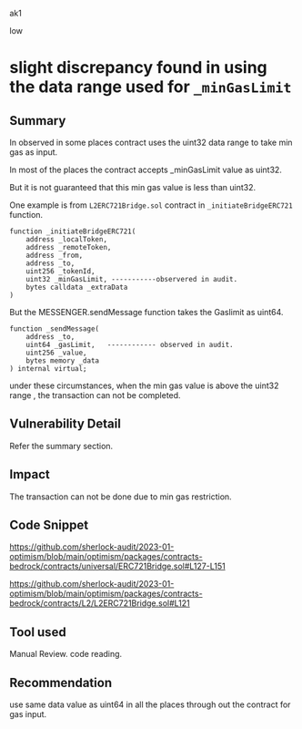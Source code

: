 ak1

low

# slight discrepancy found in using the data range used for `_minGasLimit`

## Summary

In observed in some places contract uses the uint32 data range to take min gas as input.

In most of the places the contract accepts _minGasLimit value as uint32.

But it is not guaranteed that this min gas value is less than uint32.

One example is from `L2ERC721Bridge.sol` contract in `_initiateBridgeERC721` function.

    function _initiateBridgeERC721(
        address _localToken,
        address _remoteToken,
        address _from,
        address _to,
        uint256 _tokenId,
        uint32 _minGasLimit, -----------observered in audit.
        bytes calldata _extraData
    ) 

But the  MESSENGER.sendMessage function takes the Gaslimit as uint64.

    function _sendMessage(
        address _to,
        uint64 _gasLimit,   ------------ observed in audit.
        uint256 _value,
        bytes memory _data
    ) internal virtual;

under these circumstances, when the min gas value is above the uint32 range , the transaction can not be completed.


## Vulnerability Detail

Refer the summary section.

## Impact

The transaction can not be done due to min gas restriction.

## Code Snippet

https://github.com/sherlock-audit/2023-01-optimism/blob/main/optimism/packages/contracts-bedrock/contracts/universal/ERC721Bridge.sol#L127-L151

https://github.com/sherlock-audit/2023-01-optimism/blob/main/optimism/packages/contracts-bedrock/contracts/L2/L2ERC721Bridge.sol#L121

## Tool used

Manual Review. code reading.

## Recommendation

use same data value as uint64 in all the places through out the contract for gas input.
